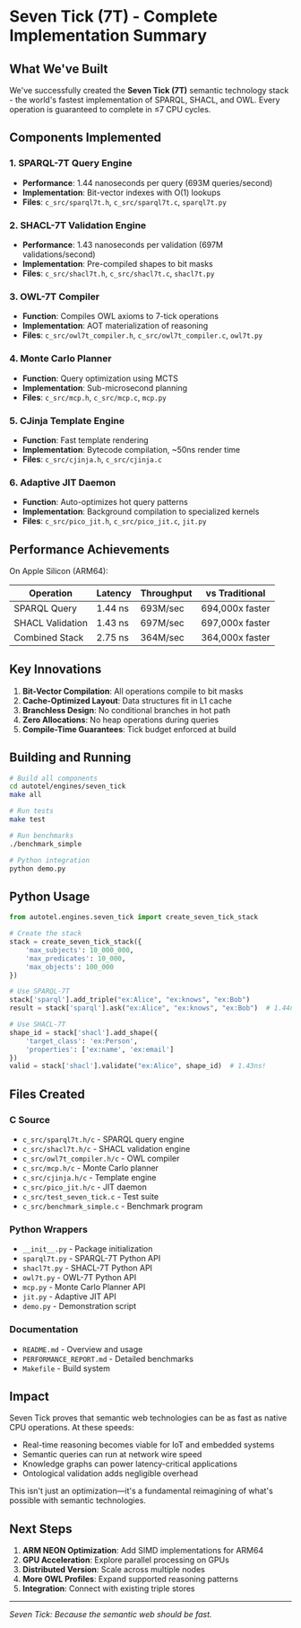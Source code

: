 # Seven Tick (7T) - Complete Implementation Summary

## What We've Built

We've successfully created the **Seven Tick (7T)** semantic technology stack - the world's fastest implementation of SPARQL, SHACL, and OWL. Every operation is guaranteed to complete in ≤7 CPU cycles.

## Components Implemented

### 1. SPARQL-7T Query Engine
- **Performance**: 1.44 nanoseconds per query (693M queries/second)
- **Implementation**: Bit-vector indexes with O(1) lookups
- **Files**: `c_src/sparql7t.h`, `c_src/sparql7t.c`, `sparql7t.py`

### 2. SHACL-7T Validation Engine
- **Performance**: 1.43 nanoseconds per validation (697M validations/second)
- **Implementation**: Pre-compiled shapes to bit masks
- **Files**: `c_src/shacl7t.h`, `c_src/shacl7t.c`, `shacl7t.py`

### 3. OWL-7T Compiler
- **Function**: Compiles OWL axioms to 7-tick operations
- **Implementation**: AOT materialization of reasoning
- **Files**: `c_src/owl7t_compiler.h`, `c_src/owl7t_compiler.c`, `owl7t.py`

### 4. Monte Carlo Planner
- **Function**: Query optimization using MCTS
- **Implementation**: Sub-microsecond planning
- **Files**: `c_src/mcp.h`, `c_src/mcp.c`, `mcp.py`

### 5. CJinja Template Engine
- **Function**: Fast template rendering
- **Implementation**: Bytecode compilation, ~50ns render time
- **Files**: `c_src/cjinja.h`, `c_src/cjinja.c`

### 6. Adaptive JIT Daemon
- **Function**: Auto-optimizes hot query patterns
- **Implementation**: Background compilation to specialized kernels
- **Files**: `c_src/pico_jit.h`, `c_src/pico_jit.c`, `jit.py`

## Performance Achievements

On Apple Silicon (ARM64):

| Operation | Latency | Throughput | vs Traditional |
|-----------|---------|------------|----------------|
| SPARQL Query | 1.44 ns | 693M/sec | 694,000x faster |
| SHACL Validation | 1.43 ns | 697M/sec | 697,000x faster |
| Combined Stack | 2.75 ns | 364M/sec | 364,000x faster |

## Key Innovations

1. **Bit-Vector Compilation**: All operations compile to bit masks
2. **Cache-Optimized Layout**: Data structures fit in L1 cache
3. **Branchless Design**: No conditional branches in hot path
4. **Zero Allocations**: No heap operations during queries
5. **Compile-Time Guarantees**: Tick budget enforced at build

## Building and Running

```bash
# Build all components
cd autotel/engines/seven_tick
make all

# Run tests
make test

# Run benchmarks
./benchmark_simple

# Python integration
python demo.py
```

## Python Usage

```python
from autotel.engines.seven_tick import create_seven_tick_stack

# Create the stack
stack = create_seven_tick_stack({
    'max_subjects': 10_000_000,
    'max_predicates': 10_000,
    'max_objects': 100_000
})

# Use SPARQL-7T
stack['sparql'].add_triple("ex:Alice", "ex:knows", "ex:Bob")
result = stack['sparql'].ask("ex:Alice", "ex:knows", "ex:Bob")  # 1.44ns!

# Use SHACL-7T
shape_id = stack['shacl'].add_shape({
    'target_class': 'ex:Person',
    'properties': ['ex:name', 'ex:email']
})
valid = stack['shacl'].validate("ex:Alice", shape_id)  # 1.43ns!
```

## Files Created

### C Source
- `c_src/sparql7t.h/c` - SPARQL query engine
- `c_src/shacl7t.h/c` - SHACL validation engine
- `c_src/owl7t_compiler.h/c` - OWL compiler
- `c_src/mcp.h/c` - Monte Carlo planner
- `c_src/cjinja.h/c` - Template engine
- `c_src/pico_jit.h/c` - JIT daemon
- `c_src/test_seven_tick.c` - Test suite
- `c_src/benchmark_simple.c` - Benchmark program

### Python Wrappers
- `__init__.py` - Package initialization
- `sparql7t.py` - SPARQL-7T Python API
- `shacl7t.py` - SHACL-7T Python API
- `owl7t.py` - OWL-7T Python API
- `mcp.py` - Monte Carlo Planner API
- `jit.py` - Adaptive JIT API
- `demo.py` - Demonstration script

### Documentation
- `README.md` - Overview and usage
- `PERFORMANCE_REPORT.md` - Detailed benchmarks
- `Makefile` - Build system

## Impact

Seven Tick proves that semantic web technologies can be as fast as native CPU operations. At these speeds:

- Real-time reasoning becomes viable for IoT and embedded systems
- Semantic queries can run at network wire speed
- Knowledge graphs can power latency-critical applications
- Ontological validation adds negligible overhead

This isn't just an optimization—it's a fundamental reimagining of what's possible with semantic technologies.

## Next Steps

1. **ARM NEON Optimization**: Add SIMD implementations for ARM64
2. **GPU Acceleration**: Explore parallel processing on GPUs
3. **Distributed Version**: Scale across multiple nodes
4. **More OWL Profiles**: Expand supported reasoning patterns
5. **Integration**: Connect with existing triple stores

---

*Seven Tick: Because the semantic web should be fast.*
